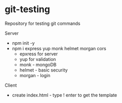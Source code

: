 # git-testing
Repository for testing git commands

Server
- npm init -y
- npm i express yup monk helmet morgan cors
    - epxress for server
    - yup for validation
    - monk - mongoDB
    - helmet - basic security
    - morgan - login

Client
- create index.html - type ! enter to get the template